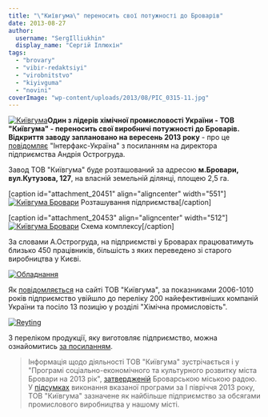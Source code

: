 ```yaml
---
title: "\"Київгума\" переносить свої потужності до Броварів"
date: 2013-08-27
author: 
  username: "SergIlliukhin"
  display_name: "Сергій Іллюхін"
tags: 
  - "brovary"
  - "vibir-redaktsiyi"
  - "virobnitstvo"
  - "kiyivguma"
  - "novini"
coverImage: "wp-content/uploads/2013/08/PIC_0315-11.jpg"
---
```


[![Київгума](https://mpz.brovary.org/wp-content/uploads/2013/08/PIC_0315-11.jpg)](https://mpz.brovary.org/wp-content/uploads/2013/08/PIC_0315-11.jpg)**Один з лідерів хімічної промисловості України - ТОВ "Київгума" - переносить свої виробничі потужності до Броварів. Відкриття заводу заплановано на вересень 2013 року** - про це [повідомляє](https://interfax.com.ua/news/economic/164969.html) "Інтерфакс-Україна" з посиланням на директора підприємства Андрія Острогруда.

Завод ТОВ "Київгума" буде розташований за адресою **м.Бровари, вул.Кутузова, 127**, на власній земельній ділянці, площею 2,5 га.

\[caption id="attachment\_20451" align="aligncenter" width="551"\][![Київгума Бровари](https://mpz.brovary.org/wp-content/uploads/2013/08/kyivguma-brovary.jpg "Розташування підприємства")](https://mpz.brovary.org/wp-content/uploads/2013/08/kyivguma-brovary.jpg) Розташування підприємства\[/caption\]

\[caption id="attachment\_20453" align="aligncenter" width="512"\][![Київгума Бровари](https://mpz.brovary.org/wp-content/uploads/2013/08/Kompleks_0002.jpg "Схема комплексу")](https://mpz.brovary.org/wp-content/uploads/2013/08/Kompleks_0002.jpg) Схема комплексу\[/caption\]

За словами А.Острогруда, на підприємстві у Броварах працюватимуть близько 450 працівників, більшість з яких переведено зі старого виробництва у Києві.

[![Обладнання](https://mpz.brovary.org/wp-content/uploads/2013/08/PIC_0287-1.jpg)](https://mpz.brovary.org/wp-content/uploads/2013/08/PIC_0287-1.jpg)

Як [повідомляється](http://kievguma.com.ua/novosti/) на сайті ТОВ "Київгума", за показниками 2006-1010 років підприємство увійшло до переліку 200 найефективніших компаній України та посіло 13 позицію у розділі "Хімічна промисловість".

[![Reyting](https://mpz.brovary.org/wp-content/uploads/2013/08/Reyting.jpg)](https://mpz.brovary.org/wp-content/uploads/2013/08/Reyting.jpg)

З переліком продукції, яку виготовляє підприємство, можна ознайомитись [за посиланням](http://kievguma.com.ua/produktsiya/).

> Інформація щодо діяльності ТОВ "Київгума" зустрічається і у "Програмі соціально-економічного та культурного розвитку міста Бровари на 2013 рік", [затвердженій](http://docs.pravo-znaty.org.ua/p6365/24.12.2012/840-28-06) Броварською міською радою. У [підсумках](http://docs.pravo-znaty.org.ua/p8381/16.07.2013/317) виконання вказаної програми за І півріччя 2013 року, ТОВ "Київгума" зазначене як найбільше підприємство за обсягами промислового виробництва у нашому місті.
